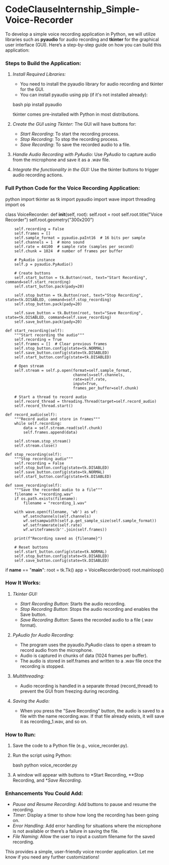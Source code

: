 # CodeClauseInternship_Simple-Voice-Recorder
To develop a simple voice recording application in Python, we will utilize libraries such as **pyaudio** for audio recording and **tkinter** for the graphical user interface (GUI). Here’s a step-by-step guide on how you can build this application:

### Steps to Build the Application:

1. *Install Required Libraries:*
   - You need to install the pyaudio library for audio recording and tkinter for the GUI.
   - You can install pyaudio using pip (if it's not installed already):
   
   bash
   pip install pyaudio
   

   tkinter comes pre-installed with Python in most distributions.

2. *Create the GUI using Tkinter:*
   The GUI will have buttons for:
   - *Start Recording*: To start the recording process.
   - *Stop Recording*: To stop the recording process.
   - *Save Recording*: To save the recorded audio to a file.

3. *Handle Audio Recording with PyAudio:*
   Use *PyAudio* to capture audio from the microphone and save it as a .wav file.

4. *Integrate the functionality in the GUI:*
   Use the tkinter buttons to trigger audio recording actions.

### Full Python Code for the Voice Recording Application:

python
import tkinter as tk
import pyaudio
import wave
import threading
import os

class VoiceRecorder:
    def __init__(self, root):
        self.root = root
        self.root.title("Voice Recorder")
        self.root.geometry("300x200")
        
        self.recording = False
        self.frames = []
        self.sample_format = pyaudio.paInt16  # 16 bits per sample
        self.channels = 1  # mono sound
        self.rate = 44100  # sample rate (samples per second)
        self.chunk = 1024  # number of frames per buffer
        
        # PyAudio instance
        self.p = pyaudio.PyAudio()
        
        # Create buttons
        self.start_button = tk.Button(root, text="Start Recording", command=self.start_recording)
        self.start_button.pack(pady=20)

        self.stop_button = tk.Button(root, text="Stop Recording", state=tk.DISABLED, command=self.stop_recording)
        self.stop_button.pack(pady=20)

        self.save_button = tk.Button(root, text="Save Recording", state=tk.DISABLED, command=self.save_recording)
        self.save_button.pack(pady=20)

    def start_recording(self):
        """Start recording the audio"""
        self.recording = True
        self.frames = []  # Clear previous frames
        self.stop_button.config(state=tk.NORMAL)
        self.save_button.config(state=tk.DISABLED)
        self.start_button.config(state=tk.DISABLED)

        # Open stream
        self.stream = self.p.open(format=self.sample_format,
                                  channels=self.channels,
                                  rate=self.rate,
                                  input=True,
                                  frames_per_buffer=self.chunk)

        # Start a thread to record audio
        self.record_thread = threading.Thread(target=self.record_audio)
        self.record_thread.start()

    def record_audio(self):
        """Record audio and store in frames"""
        while self.recording:
            data = self.stream.read(self.chunk)
            self.frames.append(data)
        
        self.stream.stop_stream()
        self.stream.close()

    def stop_recording(self):
        """Stop recording audio"""
        self.recording = False
        self.stop_button.config(state=tk.DISABLED)
        self.save_button.config(state=tk.NORMAL)
        self.start_button.config(state=tk.DISABLED)

    def save_recording(self):
        """Save the recorded audio to a file"""
        filename = "recording.wav"
        if os.path.exists(filename):
            filename = "recording_1.wav"
        
        with wave.open(filename, 'wb') as wf:
            wf.setnchannels(self.channels)
            wf.setsampwidth(self.p.get_sample_size(self.sample_format))
            wf.setframerate(self.rate)
            wf.writeframes(b''.join(self.frames))
        
        print(f"Recording saved as {filename}")
        
        # Reset buttons
        self.start_button.config(state=tk.NORMAL)
        self.stop_button.config(state=tk.DISABLED)
        self.save_button.config(state=tk.DISABLED)


if __name__ == "__main__":
    root = tk.Tk()
    app = VoiceRecorder(root)
    root.mainloop()


### How It Works:

1. *Tkinter GUI:*
   - *Start Recording Button*: Starts the audio recording.
   - *Stop Recording Button*: Stops the audio recording and enables the Save button.
   - *Save Recording Button*: Saves the recorded audio to a file (.wav format).

2. *PyAudio for Audio Recording:*
   - The program uses the pyaudio.PyAudio class to open a stream to record audio from the microphone.
   - Audio is captured in chunks of data (1024 frames per buffer).
   - The audio is stored in self.frames and written to a .wav file once the recording is stopped.

3. *Multithreading:*
   - Audio recording is handled in a separate thread (record_thread) to prevent the GUI from freezing during recording.
   
4. *Saving the Audio:*
   - When you press the "Save Recording" button, the audio is saved to a file with the name recording.wav. If that file already exists, it will save it as recording_1.wav, and so on.

### How to Run:

1. Save the code to a Python file (e.g., voice_recorder.py).
2. Run the script using Python:
   
   bash
   python voice_recorder.py
   

3. A window will appear with buttons to *Start Recording, **Stop Recording, and **Save Recording*.

### Enhancements You Could Add:

- *Pause and Resume Recording*: Add buttons to pause and resume the recording.
- *Timer*: Display a timer to show how long the recording has been going on.
- *Error Handling*: Add error handling for situations where the microphone is not available or there’s a failure in saving the file.
- *File Naming*: Allow the user to input a custom filename for the saved recording.

This provides a simple, user-friendly voice recorder application. Let me know if you need any further customizations!
